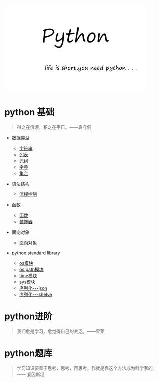 ![](picture/python.jpg)

# python 基础
> 得之在俄顷，积之在平日。——袁守侗

- 数据类型
	- [字符串](basic_knowledge_of_python/string.md)
	- [列表](basic_knowledge_of_python/list.md)
	- [元组](basic_knowledge_of_python/tuple.md)
	- [字典](basic_knowledge_of_python/dictionary.md)
	- [集合](basic_knowledge_of_python/set.md)
- 语法结构
	- [流程控制](basic_knowledge_of_python/process_control.md)

- 函数
	- [函数](basic_knowledge_of_python/function.md)
	- [装饰器](basic_knowledge_of_python/decorator.md)

- 面向对象
	- [面向对象](basic_knowledge_of_python/class_and_object.md)


- python standard library
	- [os模块](basic_knowledge_of_python/os.md)
	- [os.path模块](basic_knowledge_of_python/os_path.md)
	- [time模块](basic_knowledge_of_python/time.md)
	- [sys模块](basic_knowledge_of_python/sys.md)
	- [序列化---json](basic_knowledge_of_python/json.md)
	- [序列化---shelve](basic_knowledge_of_python/shelve.md)
                                                                                                                                     
# python进阶
> 我们愈是学习，愈觉得自己的贫乏。——雪莱


# python题库
> 学习知识要善于思考，思考，再思考。我就是靠这个方法成为科学家的。—— 爱因斯坦